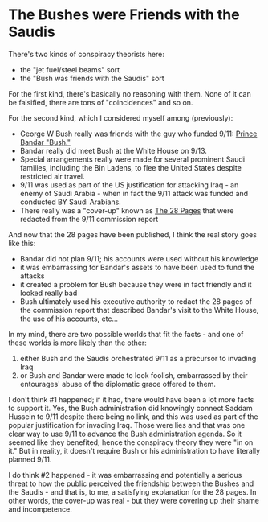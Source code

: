 # The Bushes were Friends with the Saudis

There's two kinds of conspiracy theorists here:

- the "jet fuel/steel beams" sort
- the "Bush was friends with the Saudis" sort

For the first kind, there's basically no reasoning with them. None of it can be falsified, there are tons of "coincidences" and so on.

For the second kind, which I considered myself among (previously):

- George W Bush really was friends with the guy who funded 9/11: [Prince Bandar "Bush."](https://en.wikipedia.org/wiki/Bandar_bin_Sultan_Al_Saud)
- Bandar really did meet Bush at the White House on 9/13. 
- Special arrangements really were made for several prominent Saudi families, including the Bin Ladens, to flee the United States despite restricted air travel.
- 9/11 was used as part of the US justification for attacking Iraq - an enemy of Saudi Arabia - when in fact the 9/11 attack was funded and conducted BY Saudi Arabians.
- There really was a "cover-up" known as [The 28 Pages](https://en.wikipedia.org/wiki/The_28_pages) that were redacted from the 9/11 commission report

And now that the 28 pages have been published, I think the real story goes like this:

- Bandar did not plan 9/11; his accounts were used without his knowledge
- it was embarrassing for Bandar's assets to have been used to fund the attacks
- it created a problem for Bush because they were in fact friendly and it looked really bad
- Bush ultimately used his executive authority to redact the 28 pages of the commission report that described Bandar's visit to the White House, the use of his accounts, etc...

In my mind, there are two possible worlds that fit the facts - and one of these worlds is more likely than the other:

1. either Bush and the Saudis orchestrated 9/11 as a precursor to invading Iraq
2. or Bush and Bandar were made to look foolish, embarrassed by their entourages' abuse of the diplomatic grace offered to them.

I don't think #1 happened; if it had, there would have been a lot more facts to support it. Yes, the Bush administration did knowingly connect Saddam Hussein to 9/11 despite there being no link, and this was used as part of the popular justification for invading Iraq. Those were lies and that was one clear way to use 9/11 to advance the Bush administration agenda. So it seemed like they benefited; hence the conspiracy theory they were "in on it." But in reality, it doesn't require Bush or his administration to have literally planned 9/11.

I do think #2 happened - it was embarrassing and potentially a serious threat to how the public perceived the friendship between the Bushes and the Saudis - and that is, to me, a satisfying explanation for the 28 pages.  In other words, the cover-up was real - but they were covering up their shame and incompetence.
